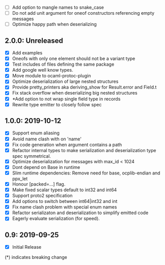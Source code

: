 - [ ] Add option to mangle names to snake_case
- [ ] Do not add unit argument for oneof constructors referencing empty messages
- [ ] Optimize happy path when deserializing

## 2.0.0: Unreleased
- [x] Add examples
- [x] Oneofs with only one element should not be a variant type
- [x] Test includes of files defining the same package
- [x] Add google well know types.
- [x] Move module to ocaml-protoc-plugin
- [x] Optimize deserialization of large nested structures
- [x] Provide pretty_printers aka deriving_show for Result.error and Field.t
- [x] Fix stack overflow when deserializing big nested structures
- [x] *Add option to not wrap single field type in records
- [x] Rewrite type emitter to closely follow spec

## 1.0.0: 2019-10-12
- [x] Support enum aliasing
- [x] Avoid name clash with on 'name'
- [x] Fix code generation when argument contains a path
- [x] Refactor internal types to make serialization and
      deserialization type spec symmetrical.
- [x] Optimize deserialization for messages with max_id < 1024
- [x] Dont depend on Base in runtime
- [x] Slim runtime dependencies: Remove need for base, ocplib-endian
      and ppx_let
- [x] Honour [packed=...] flag.
- [x] Make fixed scalar types default to int32 and int64
- [x] Support proto2 specification
- [x] Add options to switch between int64|int32 and int
- [x] Fix name clash problem with special enum names
- [x] Refactor serializaton and deserialization to simplify emitted code
- [x] Eagerly evaluate serialization (for speed).

## 0.9: 2019-09-25
- [x] Initial Release

(*) indicates breaking change
